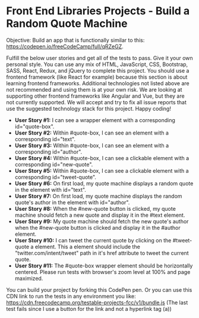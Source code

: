 # Front End Libraries Projects - Build a Random Quote Machine

Objective: Build an app that is functionally similar to this: https://codepen.io/freeCodeCamp/full/qRZeGZ.

Fulfill the below user stories and get all of the tests to pass. Give it your own personal style.
You can use any mix of HTML, JavaScript, CSS, Bootstrap, SASS, React, Redux, and jQuery to complete this project. You should use a frontend framework (like React for example) because this section is about learning frontend frameworks. Additional technologies not listed above are not recommended and using them is at your own risk. We are looking at supporting other frontend frameworks like Angular and Vue, but they are not currently supported. We will accept and try to fix all issue reports that use the suggested technology stack for this project. Happy coding!

- **User Story #1:** I can see a wrapper element with a corresponding id="quote-box".
- **User Story #2:** Within #quote-box, I can see an element with a corresponding id="text".
- **User Story #3:** Within #quote-box, I can see an element with a corresponding id="author".
- **User Story #4:** Within #quote-box, I can see a clickable element with a corresponding id="new-quote".
- **User Story #5:** Within #quote-box, I can see a clickable element with a corresponding id="tweet-quote".
- **User Story #6:** On first load, my quote machine displays a random quote in the element with id="text".
- **User Story #7:** On first load, my quote machine displays the random quote's author in the element with id="author".
- **User Story #8:** When the #new-quote button is clicked, my quote machine should fetch a new quote and display it in the #text element.
- **User Story #9:** My quote machine should fetch the new quote's author when the #new-quote button is clicked and display it in the #author element.
- **User Story #10:** I can tweet the current quote by clicking on the #tweet-quote a element. This a element should include the "twitter.com/intent/tweet" path in it's href attribute to tweet the current quote.
- **User Story #11:** The #quote-box wrapper element should be horizontally centered. Please run tests with browser's zoom level at 100% and page maximized.

You can build your project by forking this CodePen pen. Or you can use this CDN link to run the tests in any environment you like: https://cdn.freecodecamp.org/testable-projects-fcc/v1/bundle.js
(The last test fails since I use a button for the link and not a hyperlink tag (a))
